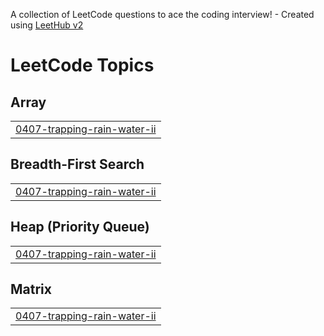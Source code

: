 A collection of LeetCode questions to ace the coding interview! - Created using [LeetHub v2](https://github.com/arunbhardwaj/LeetHub-2.0)



<!---LeetCode Topics Start-->
# LeetCode Topics
## Array
|  |
| ------- |
| [0407-trapping-rain-water-ii](https://github.com/ayu-shiirathore/Daily_DSA_Questions/tree/master/0407-trapping-rain-water-ii) |
## Breadth-First Search
|  |
| ------- |
| [0407-trapping-rain-water-ii](https://github.com/ayu-shiirathore/Daily_DSA_Questions/tree/master/0407-trapping-rain-water-ii) |
## Heap (Priority Queue)
|  |
| ------- |
| [0407-trapping-rain-water-ii](https://github.com/ayu-shiirathore/Daily_DSA_Questions/tree/master/0407-trapping-rain-water-ii) |
## Matrix
|  |
| ------- |
| [0407-trapping-rain-water-ii](https://github.com/ayu-shiirathore/Daily_DSA_Questions/tree/master/0407-trapping-rain-water-ii) |
<!---LeetCode Topics End-->